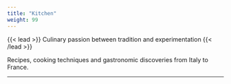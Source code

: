 ```yaml
---
title: "Kitchen"
weight: 99
---
```


{{< lead >}}
Culinary passion between tradition and experimentation
{{< /lead >}}

Recipes, cooking techniques and gastronomic discoveries from Italy to France.

---
